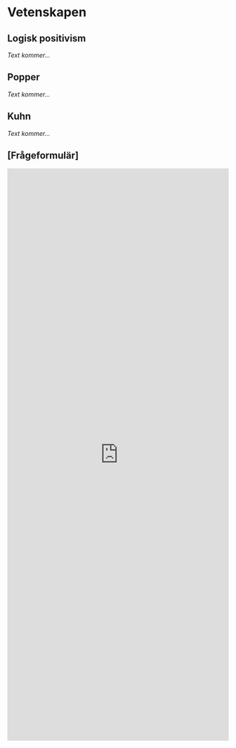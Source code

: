 # Vetenskapen

<!--**Info:** För denna del av detta moment har jag ännu inte skrivit något eget material. Förhoppningen är att hinna det under detta läsår, men jag kan inte lova något. Gå till sidan "[Läsanvisningar & Instuderingsfrågor](instuderingsfragor_verklighet_kunskap.md)" för att se vilka sidor i kursboken som behandlar ämnet vetenskap. -->

## Logisk positivism
_Text kommer..._

## Popper
_Text kommer..._

## Kuhn
_Text kommer..._

## [Frågeformulär]

<iframe src="https://docs.google.com/forms/d/e/1FAIpQLSfLv4mIl0-gdfcLDzql5_TivwuXPbdURUMfg27vzPIkspraeA/viewform?embedded=true" width="100%" height="1300" frameborder="0" marginheight="0" marginwidth="0">Läser in...</iframe>
